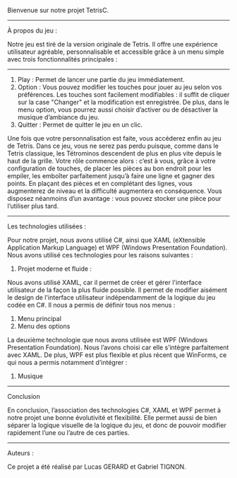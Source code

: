 Bienvenue sur notre projet TetrisC.

________________________________________________________________________________________________________________________________________________________________________________________________________________

À propos du jeu :

Notre jeu est tiré de la version originale de Tetris. Il offre une expérience utilisateur agréable, personnalisable et accessible grâce à un menu simple avec trois fonctionnalités principales :

________________________________________________________________________________________________________________________________________________________________________________________________________________

1. Play : Permet de lancer une partie du jeu immédiatement.
2. Option : Vous pouvez modifier les touches pour jouer au jeu selon vos préférences. Les touches sont facilement modifiables : il suffit de cliquer sur la case "Changer" et la modification est enregistrée. De plus, dans le menu option, vous pourrez aussi choisir d’activer ou de désactiver la musique d’ambiance du jeu.
3. Quitter : Permet de quitter le jeu en un clic.

Une fois que votre personnalisation est faite, vous accéderez enfin au jeu de Tetris. Dans ce jeu, vous ne serez pas perdu puisque, comme dans le Tetris classique, les Tétrominos descendent de plus en plus vite 
depuis le haut de la grille. 
Votre rôle commence alors : c’est à vous, grâce à votre configuration de touches, de placer les pièces au bon endroit pour les empiler, les emboîter parfaitement jusqu’à faire une ligne et gagner des points. 
En plaçant des pièces et en complétant des lignes, vous augmenterez de niveau et la difficulté augmentera en conséquence. Vous disposez néanmoins d’un avantage : vous pouvez stocker une pièce pour l’utiliser 
plus tard.

________________________________________________________________________________________________________________________________________________________________________________________________________________

Les technologies utilisées : 

Pour notre projet, nous avons utilisé C#, ainsi que XAML (eXtensible Application Markup Language) et WPF (Windows Presentation Foundation). Nous avons utilisé ces technologies pour les raisons suivantes :

1. Projet moderne et fluide :

Nous avons utilisé XAML, car il permet de créer et gérer l'interface utilisateur de la façon la plus fluide possible. Il permet de modifier aisément le design de l'interface utilisateur indépendamment 
de la logique du jeu codée en C#. Il nous a permis de définir tous nos menus :

1. Menu principal
2. Menu des options

La deuxième technologie que nous avons utilisée est WPF (Windows Presentation Foundation). Nous l’avons choisi car elle s’intègre parfaitement avec XAML. 
De plus, WPF est plus flexible et plus récent que WinForms, ce qui nous a permis notamment d’intégrer :

1. Musique

________________________________________________________________________________________________________________________________________________________________________________________________________________

Conclusion

En conclusion, l’association des technologies C#, XAML et WPF permet à notre projet une bonne évolutivité et flexibilité. Elle permet aussi de bien séparer la logique visuelle de la logique du jeu, 
et donc de pouvoir modifier rapidement l’une ou l’autre de ces parties.

________________________________________________________________________________________________________________________________________________________________________________________________________________

Auteurs :

Ce projet a été réalisé par Lucas GERARD et Gabriel TIGNON.
